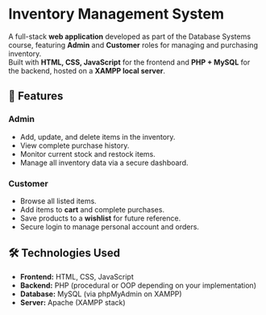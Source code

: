 # Inventory Management System

A full-stack **web application** developed as part of the Database Systems course, featuring **Admin** and **Customer** roles for managing and purchasing inventory.  
Built with **HTML, CSS, JavaScript** for the frontend and **PHP + MySQL** for the backend, hosted on a **XAMPP local server**.

## 🚀 Features

### Admin
- Add, update, and delete items in the inventory.
- View complete purchase history.
- Monitor current stock and restock items.
- Manage all inventory data via a secure dashboard.

### Customer
- Browse all listed items.
- Add items to **cart** and complete purchases.
- Save products to a **wishlist** for future reference.
- Secure login to manage personal account and orders.

## 🛠️ Technologies Used
- **Frontend:** HTML, CSS, JavaScript
- **Backend:** PHP (procedural or OOP depending on your implementation)
- **Database:** MySQL (via phpMyAdmin on XAMPP)
- **Server:** Apache (XAMPP stack)

